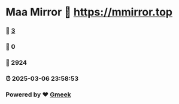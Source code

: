 # Maa Mirror :link: https://mmirror.top 
### :page_facing_up: [3](https://mmirror.top/tag.html) 
### :speech_balloon: 0 
### :hibiscus: 2924 
### :alarm_clock: 2025-03-06 23:58:53 
### Powered by :heart: [Gmeek](https://github.com/Meekdai/Gmeek)
